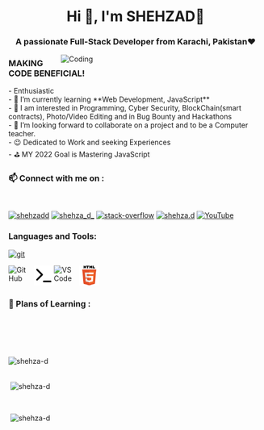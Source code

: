 <h1 align="center">Hi 👋, I'm SHEHZAD💯</h1>
<h3 align="center">A passionate Full-Stack Developer from Karachi, Pakistan❤️</h3>
<img align="right" alt="Coding" width="400"
	src="https://cdn.dribbble.com/users/1059583/screenshots/4171367/coding-freak.gif">

<h3>MAKING CODE BENEFICIAL!</h3>
- Enthusiastic<br>
- 🌱 I’m currently learning **Web Development, JavaScript**<br>
- 👀 I am interested in Programming, Cyber Security, BlockChain(smart contracts), Photo/Video Editing and in Bug Bounty
and Hackathons <br>
- 💞️ I’m looking forward to collaborate on a project and to be a Computer teacher.<br>
- 😉 Dedicated to Work and seeking Experiences <br>
- ⛳️ MY 2022 Goal is Mastering JavaScript<br>


<h3 align="left">📫 Connect with me on :</h3><br>

<a href="https://www.linkedin.com/in/shehzadd/" target="blank"><img align="center"
		src="https://raw.githubusercontent.com/rahuldkjain/github-profile-readme-generator/master/src/images/icons/Social/linked-in-alt.svg"
		alt="shehzadd" height="30" width="40" /></a>
<a href="https://twitter.com/shehza_d_" target="blank"><img align="center"
		src="https://raw.githubusercontent.com/rahuldkjain/github-profile-readme-generator/master/src/images/icons/Social/twitter.svg"
		alt="shehza_d_" height="30" width="40" /></a>
<a href="https://stackoverflow.com/users/18210334/shehzad" target="blank"><img align="center"
		src="https://raw.githubusercontent.com/rahuldkjain/github-profile-readme-generator/master/src/images/icons/Social/stack-overflow.svg"
		alt="stack-overflow" height="30" width="40" /></a>
<a href="https://instagram.com/shehza.d" target="blank"><img align="center"
		src="https://raw.githubusercontent.com/rahuldkjain/github-profile-readme-generator/master/src/images/icons/Social/instagram.svg"
		alt="shehza.d" height="30" width="40" /></a>
<a href="https://www.youtube.com/channel/UCUTMs216kmgY9lOgBFDckAQ" target="blank"><img align="center"
		src="https://raw.githubusercontent.com/rahuldkjain/github-profile-readme-generator/master/src/images/icons/Social/youtube.svg"
		alt="YouTube" height="40" width="40" /></a>



<h3 align="left">Languages and Tools:</h3>

<a href="https://git-scm.com/" target="_blank" rel="noreferrer">
	<img src="https://www.vectorlogo.zone/logos/git-scm/git-scm-icon.svg" alt="git" title="Git" width="40"
		height="40" />
</a>

<img align="left" alt="GitHub" title="GitHub" width="40" height="40"
	src="https://user-images.githubusercontent.com/3369400/139448065-39a229ba-4b06-434b-bc67-616e2ed80c8f.png"
	style="padding-right:10px;" />
<img align="left" alt="Terminal" title="Command Line" width="40" height="40" src="./imgs/terminal-light.svg" />

<a href="https://code.visualstudio.com/">
	<img align="left" alt="VS Code" title="VS Code" width="40" height="40"
		src="https://cdn.jsdelivr.net/gh/devicons/devicon/icons/vscode/vscode-original.svg"
		style="padding-right:10px;" />
</a>

<a href="https://www.w3.org/html/" target="_blank" rel="noreferrer">
	<img src="https://raw.githubusercontent.com/devicons/devicon/master/icons/html5/html5-original-wordmark.svg"
		alt="html5" title="HTML5" width="40" height="40" />
</a>















<h3 align="left">🏫 Plans of Learning :</h3><br>











<br><br>
<p>
	<img align="left"  src="https://github-readme-stats.vercel.app/api/top-langs?username=shehza-d&show_icons=true&locale=en&layout=compact" alt="shehza-d" />
</p>
<br><br>
<p>&nbsp;<img align="center" src="https://github-readme-stats.vercel.app/api?username=shehza-d&show_icons=true&locale=en" alt="shehza-d" />&nbsp;</p>
<br>
<p>&nbsp;<img align="center" src="https://github-readme-streak-stats.herokuapp.com/?user=shehza-d&" alt="shehza-d" />&nbsp;</p>



<!-- (https://camo.githubusercontent.com/117d0191569b7e00e69062ce99d26fe9c251dc735c57386b497c75b0b26dda08/68747470733a2f2f63646e2e6472696262626c652e636f6d2f75736572732f313035393538332f73637265656e73686f74732f343137313336372f636f64696e672d667265616b2e676966) photo gif

shehza-d/shehza-d is a ✨ special ✨ repository because its `README.md` (this file) appears on your GitHub profile.
You can click the Preview link to take a look at your changes.
Enthusiastic 💯
Dedicated to Work
Hungry for Experience 😉
I always like to Enjoy my Work that I'm doing
Looking forward to be a Computer teacher and run a Software house😊 -->

